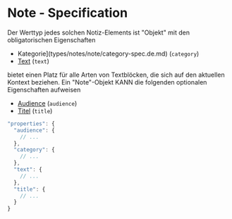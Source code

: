# Note - Specification

Der Werttyp jedes solchen Notiz-Elements ist "Objekt" mit den obligatorischen Eigenschaften

* Kategorie](types/notes/note/category-spec.de.md) (`category`)
* [Text](types/notes/note/text-spec.de.md) (`text`)

bietet einen Platz für alle Arten von Textblöcken, die sich auf den aktuellen Kontext beziehen.
Ein "Note"-Objekt KANN die folgenden optionalen Eigenschaften aufweisen

* [Audience](types/notes/note/audience-spec.de.md) (`audience`)
* [Titel](types/notes/note/title-spec.de.md) (`title`)

```javascript
"properties": {
  "audience": {
    // ...
  },
  "category": {
    // ...
  },
  "text": {
    // ...
  },
  "title": {
    // ...
  }
}
```
